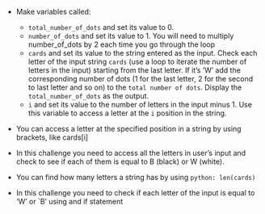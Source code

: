 -   Make variables called:

    -   `total_number_of_dots` and set its value to 0.
    -   `number_of_dots` and set its value to 1. You will need to multiply
        number_of_dots by 2 each time you go through the loop
    -   `cards` and set its value to the string entered as the input.
        Check each letter of the input string `cards` (use a loop to iterate
        the number of letters in the input) starting from the last letter.
        If it’s ‘W’ add the corresponding number of dots (1 for the last
        letter, 2 for the second to last letter and so on) to the `total
        number of dots`.
        Display the `total_number_of_dots` as the output.
    -   `i` and set its value to the number of letters in the input minus 1.
        Use this variable to access a letter at the `i` position in the
        string.

-   You can access a letter at the specified position in a string by using
    brackets, like cards[i]

-   In this challenge you need to access all the letters in user’s input and
    check to see if each of them is equal to B (black) or W (white).

-   You can find how many letters a string has by using `python: len(cards)`

-   In this challenge you need to check if each letter of the input is equal
    to ‘W’ or `B’ using and if statement

